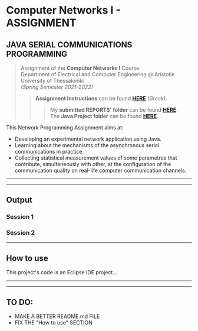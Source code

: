 # Computer Networks I - ASSIGNMENT

## JAVA SERIAL COMMUNICATIONS PROGRAMMING

> Assignment of the **Computer Networks I** Course  
Department of Electrical and Computer Engineering @ Aristotle University of Thessaloniki   
*(Spring Semester 2021-2022)*
>> **Assignment Instructions** can be found [**HERE**](https://github.com/Kyparissis/Networks1-2022-Assignment/blob/main/Assignment-Instructions.pdf) *(Greek)*.  
>>> My **submitted REPORTS' folder** can be found [**HERE**](https://github.com/Kyparissis/Networks1-2022-Assignment/tree/main/reports).   
The **Java Project folder** can be found [**HERE**](https://github.com/Kyparissis/Networks1-2022-Assignment/blob/main/src). 

This Network Programming Assignment aims at:
- Developing an experimental network application using Java.
- Learning about the mechanisms of the asynchronous serial communications in practice.
- Collecting statistical measurement values of some parametres that contribute, simultaneously with other, at the configuration of the communication quality on real-life computer communication channels.
 
---

---
## Output

### Session 1

### Session 2

---

## How to use
This project's code is an Eclipse IDE project...

---
---
## TO DO:
- MAKE A BETTER README.md FILE
- FIX THE "How to use" SECTION
